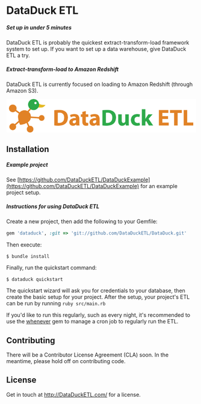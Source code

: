 # DataDuck ETL

##### Set up in under 5 minutes

DataDuck ETL is probably the quickest extract-transform-load framework system to set up. If you want to set up a data warehouse, give DataDuck ETL a try.

##### Extract-transform-load to Amazon Redshift

DataDuck ETL is currently focused on loading to Amazon Redshift (through Amazon S3).

![DataDuck ETL](static/logo.png "DataDuck ETL")

## Installation

##### Example project

See [https://github.com/DataDuckETL/DataDuckExample](https://github.com/DataDuckETL/DataDuckExample) for an example project setup.

##### Instructions for using DataDuck ETL

Create a new project, then add the following to your Gemfile:

```ruby
gem 'dataduck', :git => 'git://github.com/DataDuckETL/DataDuck.git'
```

Then execute:

    $ bundle install

Finally, run the quickstart command:

    $ dataduck quickstart

The quickstart wizard will ask you for credentials to your database, then create the basic setup for your project. After the setup, your project's ETL can be run by running `ruby src/main.rb`

If you'd like to run this regularly, such as every night, it's recommended to use the [whenever](https://github.com/javan/whenever) gem to manage a cron job to regularly run the ETL.

## Contributing

There will be a Contributor License Agreement (CLA) soon. In the meantime, please hold off on contributing code.

## License

Get in touch at http://DataDuckETL.com/ for a license.

